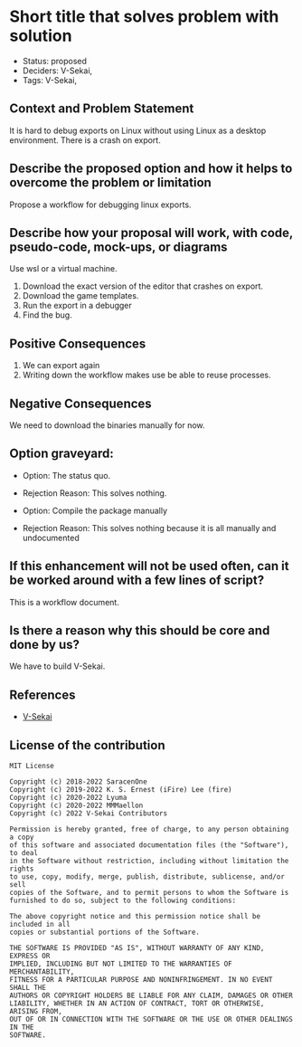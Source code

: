 # Short title that solves problem with solution

- Status: proposed <!-- draft | proposed | rejected | accepted | deprecated | superseded by -->
- Deciders: V-Sekai,
- Tags: V-Sekai,

## Context and Problem Statement

It is hard to debug exports on Linux without using Linux as a desktop environment. There is a crash on export.

## Describe the proposed option and how it helps to overcome the problem or limitation

Propose a workflow for debugging linux exports.

## Describe how your proposal will work, with code, pseudo-code, mock-ups, or diagrams

Use wsl or a virtual machine.

1. Download the exact version of the editor that crashes on export. 
2. Download the game templates. 
3. Run the export in a debugger
4. Find the bug.

## Positive Consequences <!-- improvement of quality attribute satisfaction, follow-up decisions required -->

1. We can export again
2. Writing down the workflow makes use be able to reuse processes.


## Negative Consequences <!-- compromising quality attribute, follow-up decisions required -->

We need to download the binaries manually for now.

## Option graveyard:
- Option: The status quo. <!-- List the proposed options no longer open for consideration. -->
- Rejection Reason: This solves nothing. <!-- List the reasons for the rejection: (the bad traits) -->

- Option: Compile the package manually <!-- List the proposed options no longer open for consideration. -->
- Rejection Reason: This solves nothing because it is all manually and undocumented <!-- List the reasons for the rejection: (the bad traits) -->

## If this enhancement will not be used often, can it be worked around with a few lines of script?

This is a workflow document.

## Is there a reason why this should be core and done by us?

We have to build V-Sekai.

## References
- [V-Sekai](https://v-sekai.org/)

## License of the contribution

```
MIT License

Copyright (c) 2018-2022 SaracenOne
Copyright (c) 2019-2022 K. S. Ernest (iFire) Lee (fire)
Copyright (c) 2020-2022 Lyuma
Copyright (c) 2020-2022 MMMaellon
Copyright (c) 2022 V-Sekai Contributors

Permission is hereby granted, free of charge, to any person obtaining a copy
of this software and associated documentation files (the "Software"), to deal
in the Software without restriction, including without limitation the rights
to use, copy, modify, merge, publish, distribute, sublicense, and/or sell
copies of the Software, and to permit persons to whom the Software is
furnished to do so, subject to the following conditions:

The above copyright notice and this permission notice shall be included in all
copies or substantial portions of the Software.

THE SOFTWARE IS PROVIDED "AS IS", WITHOUT WARRANTY OF ANY KIND, EXPRESS OR
IMPLIED, INCLUDING BUT NOT LIMITED TO THE WARRANTIES OF MERCHANTABILITY,
FITNESS FOR A PARTICULAR PURPOSE AND NONINFRINGEMENT. IN NO EVENT SHALL THE
AUTHORS OR COPYRIGHT HOLDERS BE LIABLE FOR ANY CLAIM, DAMAGES OR OTHER
LIABILITY, WHETHER IN AN ACTION OF CONTRACT, TORT OR OTHERWISE, ARISING FROM,
OUT OF OR IN CONNECTION WITH THE SOFTWARE OR THE USE OR OTHER DEALINGS IN THE
SOFTWARE.
```
